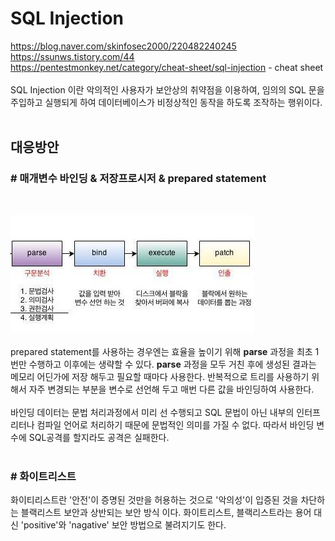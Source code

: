 # SQL Injection
https://blog.naver.com/skinfosec2000/220482240245
<br>
https://ssunws.tistory.com/44
<br>
https://pentestmonkey.net/category/cheat-sheet/sql-injection - cheat sheet
<br><br>
SQL Injection 이란 악의적인 사용자가 보안상의 취약점을 이용하여, 임의의 SQL 문을 주입하고 실행되게 하여 데이터베이스가 비정상적인 동작을 하도록 조작하는 행위이다.
<br><br>
## 대응방안
### # 매개변수 바인딩 & 저장프로시저 & prepared statement
<br>

![](../img/SQL_query_processing_1.jpg)
<br><br>
prepared statement를 사용하는 경우엔는 효율을 높이기 위해 <strong>parse</strong> 과정을 최초 1번만 수행하고 이후에는 생략할 수 있다. <strong>parse</strong> 과정을 모두 거친 후에 생성된 결과는 메모리 어딘가에 저장 해두고 필요할 때마다 사용한다. 반복적으로 트리를 사용하기 위해서 자주 변경되는 부분을 변수로 선언해 두고 매번 다른 값을 바인딩하여 사용한다.
<br><br>
바인딩 데이터는 문법 처리과정에서 미리 선 수행되고 SQL 문법이 아닌 내부의 인터프리터나 컴파일 언어로 처리하기 때문에 문법적인 의미를 가질 수 없다. 따라서 바인딩 변수에 SQL공격를 할지라도 공격은 실패한다.
<br><br>
### # 화이트리스트
화이티리스트란 '안전'이 증명된 것만을 허용하는 것으로 '악의성'이 입증된 것을 차단하는 블랙리스트 보안과 상반되는 보안 방식 이다. 화이트리스트, 블랙리스트라는 용어 대신 'positive'와 'nagative' 보안 방법으로 불려지기도 한다.